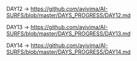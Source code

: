 
DAY12 -> https://github.com/ayivima/AI-SURFS/blob/master/DAYS_PROGRESS/DAY12.md

DAY13 -> https://github.com/ayivima/AI-SURFS/blob/master/DAYS_PROGRESS/DAY13.md

DAY14 -> https://github.com/ayivima/AI-SURFS/blob/master/DAYS_PROGRESS/DAY14.md
